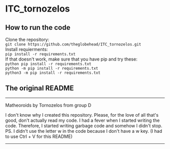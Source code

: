 # ITC_tornozelos

## How to run the code

Clone the repository:  
`git clone https://github.com/theglobehead/ITC_tornozelos.git`  
Install requierments:  
`pip install -r requirements.txt`  
If that doesn't work, make sure that you have pip and try these:  
`python pip install -r requirements.txt`  
`python -m pip install -r requirements.txt`  
`python3 -m pip install -r requirements.txt`  

## The original README

<hr/>

Matheoroids by Tornozelos from group D  

I don't know why I created this repository. Please, for the love of all that's good, don't actually read my code.
I had a fever when I started writing the code. Therefore, I started writing garbage code and somehow I didn't stop.
PS. I didn't use the letter w in the code because I don't have a w key. (I had to use Ctrl + V for this README)

<hr/>
